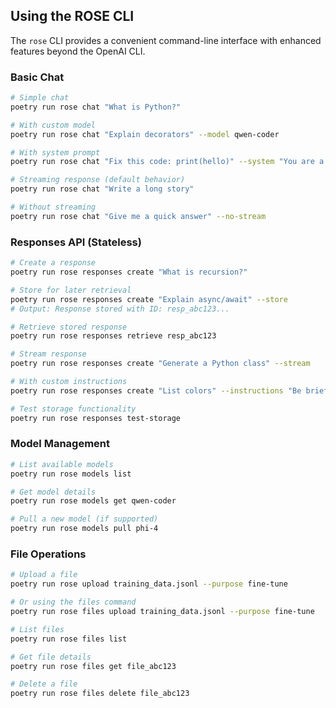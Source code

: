## Using the ROSE CLI

The `rose` CLI provides a convenient command-line interface with enhanced features beyond the OpenAI CLI.

### Basic Chat

```bash
# Simple chat
poetry run rose chat "What is Python?"

# With custom model
poetry run rose chat "Explain decorators" --model qwen-coder

# With system prompt
poetry run rose chat "Fix this code: print(hello)" --system "You are a Python expert"

# Streaming response (default behavior)
poetry run rose chat "Write a long story"

# Without streaming
poetry run rose chat "Give me a quick answer" --no-stream
```

### Responses API (Stateless)

```bash
# Create a response
poetry run rose responses create "What is recursion?"

# Store for later retrieval
poetry run rose responses create "Explain async/await" --store
# Output: Response stored with ID: resp_abc123...

# Retrieve stored response
poetry run rose responses retrieve resp_abc123

# Stream response
poetry run rose responses create "Generate a Python class" --stream

# With custom instructions
poetry run rose responses create "List colors" --instructions "Be brief, max 3 items"

# Test storage functionality
poetry run rose responses test-storage
```

### Model Management

```bash
# List available models
poetry run rose models list

# Get model details
poetry run rose models get qwen-coder

# Pull a new model (if supported)
poetry run rose models pull phi-4
```

### File Operations

```bash
# Upload a file
poetry run rose upload training_data.jsonl --purpose fine-tune

# Or using the files command
poetry run rose files upload training_data.jsonl --purpose fine-tune

# List files
poetry run rose files list

# Get file details
poetry run rose files get file_abc123

# Delete a file
poetry run rose files delete file_abc123
```
